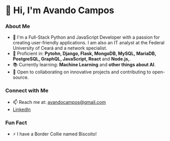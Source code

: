 # 👋 Hi, I'm Avando Campos

### About Me
- 🌱 I'm a Full-Stack Python and JavaScript Developer with a passion for creating user-friendly applications. I am also an IT analyst at the Federal University of Ceará and a network specialist.
- 🔧 Proficient in: **Pytohn, Django, Flask, MongoDB, MySQL, MariaDB, PostgreSQL, GraphQL, JavaScript, React** and **Node.js,**.
- 📚 Currently learning: **Machine Learning** and **other things about AI**.
- 👯 Open to collaborating on innovative projects and contributing to open-source.

### Connect with Me
- 📫 Reach me at: [avandocampos@gmail.com](mailto:avandocampos@gmail.com)
- [LinkedIn](https://www.linkedin.com/in/avando-campos-9b46a71b2/)

### Fun Fact
- ⚡ I have a Border Collie named Biscoito!
